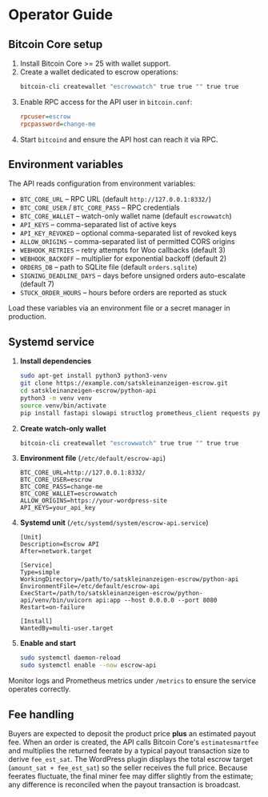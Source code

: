 # Operator Guide

## Bitcoin Core setup

1. Install Bitcoin Core >= 25 with wallet support.
2. Create a wallet dedicated to escrow operations:
   ```bash
   bitcoin-cli createwallet "escrowwatch" true true "" true true
   ```
3. Enable RPC access for the API user in `bitcoin.conf`:
   ```ini
   rpcuser=escrow
   rpcpassword=change-me
   ```
4. Start `bitcoind` and ensure the API host can reach it via RPC.

## Environment variables

The API reads configuration from environment variables:

- `BTC_CORE_URL` – RPC URL (default `http://127.0.0.1:8332/`)
- `BTC_CORE_USER` / `BTC_CORE_PASS` – RPC credentials
- `BTC_CORE_WALLET` – watch-only wallet name (default `escrowwatch`)
- `API_KEYS` – comma-separated list of active keys
- `API_KEY_REVOKED` – optional comma-separated list of revoked keys
- `ALLOW_ORIGINS` – comma-separated list of permitted CORS origins
- `WEBHOOK_RETRIES` – retry attempts for Woo callbacks (default 3)
- `WEBHOOK_BACKOFF` – multiplier for exponential backoff (default 2)
- `ORDERS_DB` – path to SQLite file (default `orders.sqlite`)
- `SIGNING_DEADLINE_DAYS` – days before unsigned orders auto-escalate (default 7)
- `STUCK_ORDER_HOURS` – hours before orders are reported as stuck

Load these variables via an environment file or a secret manager in production.

## Systemd service

1. **Install dependencies**
   ```bash
   sudo apt-get install python3 python3-venv
   git clone https://example.com/satskleinanzeigen-escrow.git
   cd satskleinanzeigen-escrow/python-api
   python3 -m venv venv
   source venv/bin/activate
   pip install fastapi slowapi structlog prometheus_client requests python-dotenv uvicorn
   ```
2. **Create watch-only wallet**
   ```bash
   bitcoin-cli createwallet "escrowwatch" true true "" true true
   ```
3. **Environment file** (`/etc/default/escrow-api`)
   ```
   BTC_CORE_URL=http://127.0.0.1:8332/
   BTC_CORE_USER=escrow
   BTC_CORE_PASS=change-me
   BTC_CORE_WALLET=escrowwatch
   ALLOW_ORIGINS=https://your-wordpress-site
   API_KEYS=your_api_key
   ```
4. **Systemd unit** (`/etc/systemd/system/escrow-api.service`)
   ```
   [Unit]
   Description=Escrow API
   After=network.target

   [Service]
   Type=simple
   WorkingDirectory=/path/to/satskleinanzeigen-escrow/python-api
   EnvironmentFile=/etc/default/escrow-api
   ExecStart=/path/to/satskleinanzeigen-escrow/python-api/venv/bin/uvicorn api:app --host 0.0.0.0 --port 8080
   Restart=on-failure

   [Install]
   WantedBy=multi-user.target
   ```
5. **Enable and start**
   ```bash
   sudo systemctl daemon-reload
   sudo systemctl enable --now escrow-api
   ```

Monitor logs and Prometheus metrics under `/metrics` to ensure the service operates correctly.

## Fee handling

Buyers are expected to deposit the product price **plus** an estimated payout fee.  When an
order is created, the API calls Bitcoin Core's `estimatesmartfee` and multiplies the returned
feerate by a typical payout transaction size to derive `fee_est_sat`.  The WordPress plugin
displays the total escrow target (`amount_sat + fee_est_sat`) so the seller receives the
full price.  Because feerates fluctuate, the final miner fee may differ slightly from the
estimate; any difference is reconciled when the payout transaction is broadcast.
